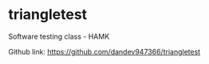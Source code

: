 # triangletest
 Software testing class - HAMK

Github link: https://github.com/dandev947366/triangletest